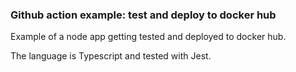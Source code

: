 ### Github action example: test and deploy to docker hub 

Example of a node app getting tested and deployed to docker hub.

The language is Typescript and tested with Jest.
